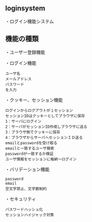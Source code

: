 ## loginsystem
・ログイン機能システム

## 機能の種類
・ユーザー登録機能

・ログイン機能

    ユーザ名  
    メールアドレス  
    パスワード  
    を入力  

・クッキー、セッション機能 

    ログインからログアウトが１セッション  
    セッションIDはクッキーとしてブラウザに保存  
    1：サーバにログイン  
    2：サーバがセッションID作成しブラウザに送る  
    3：ブラウザ側でクッキーに保存  
    4：ブラウザからサーバへセッションＩＤ送る  
    emailとpasswordを受け取る  
    emailと一致するユーザ検索  
    passwordが一致するか検証  
    ユーザ情報をセッションに格納～ログイン  

・バリデーション機能

    password  
    email  
    空文字禁止、文字数制約  

・セキュリティ

    パスワードハッシュ化  
    セッションハイジャック対策  

